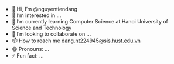- 👋 Hi, I’m @nguyentiendang
- 👀 I’m interested in ...
- 🌱 I’m currently learning Computer Science at Hanoi University of Science and Technology
- 💞️ I’m looking to collaborate on ...
- 📫 How to reach me dang.nt224945@sis.hust.edu.vn
- 😄 Pronouns: ...
- ⚡ Fun fact: ...

<!---
nguyentiendang/nguyentiendang is a ✨ special ✨ repository because its `README.md` (this file) appears on your GitHub profile.
You can click the Preview link to take a look at your changes.
--->
